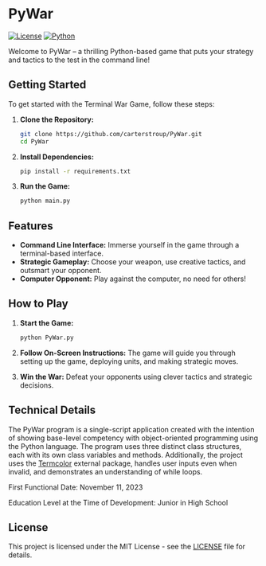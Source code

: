 # PyWar

[![License](https://img.shields.io/badge/license-MIT-blue.svg)](LICENSE)
[![Python](https://img.shields.io/badge/python-3.8%2B-blue.svg)](https://www.python.org/downloads/)

Welcome to PyWar – a thrilling Python-based game that puts your strategy and tactics to the test in the command line!

## Getting Started

To get started with the Terminal War Game, follow these steps:

1. **Clone the Repository:**
    ```bash
    git clone https://github.com/carterstroup/PyWar.git
    cd PyWar
    ```

2. **Install Dependencies:**
    ```bash
    pip install -r requirements.txt
    ```

3. **Run the Game:**
    ```bash
    python main.py
    ```

## Features

- **Command Line Interface:** Immerse yourself in the game through a terminal-based interface.
- **Strategic Gameplay:** Choose your weapon, use creative tactics, and outsmart your opponent.
- **Computer Opponent:** Play against the computer, no need for others!

## How to Play

1. **Start the Game:**
    ```bash
    python PyWar.py
    ```

2. **Follow On-Screen Instructions:**
    The game will guide you through setting up the game, deploying units, and making strategic moves.

3. **Win the War:**
    Defeat your opponents using clever tactics and strategic decisions.

## Technical Details

The PyWar program is a single-script application created with the intention of showing base-level competency with object-oriented programming using the Python language. The program uses three distinct class structures, each with its own class variables and methods. Additionally, the project uses the [Termcolor](https://pypi.org/project/termcolor/) external package, handles user inputs even when invalid, and demonstrates an understanding of while loops.

First Functional Date: November 11, 2023

Education Level at the Time of Development: Junior in High School

## License

This project is licensed under the MIT License - see the [LICENSE](LICENSE) file for details.
